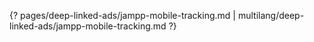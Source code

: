 {? pages/deep-linked-ads/jampp-mobile-tracking.md | multilang/deep-linked-ads/jampp-mobile-tracking.md ?}
